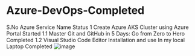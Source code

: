 # Azure-DevOps-Completed
S.No	Azure Service Name	Status
1	Create Azure AKS Cluster using Azure Portal	Started
1.1	Master Git and GitHub in 5 Days: Go from Zero to Hero	Completed
1.2	Visual Studio Code Editor Installation and use In my local Laptop	Completed
![image](https://github.com/user-attachments/assets/57758377-ca16-4016-a1e7-985d5e785e0e)

